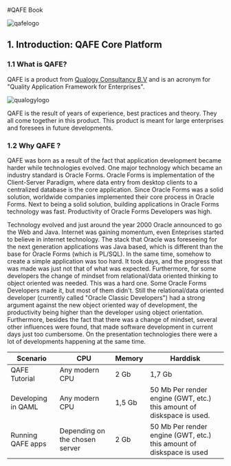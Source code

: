 #QAFE Book

![qafelogo](http://www.qafe.com/wp-content/themes/qafe2013/img/logo.png) 

## 1. Introduction: QAFE Core Platform

### 1.1 What is QAFE?
QAFE is a product from [Qualogy Consultancy B.V](http://www.qualogy.com) and is an acronym for "Quality Application Framework for Enterprises". 

![qualogylogo](http://www.qualogy.com/wp-content/themes/qua/images/q_logo.png)

QAFE is the result of years of experience, best practices and theory. They all come together in this product. This product is meant for large enterprises and foresees in future developments.

### 1.2 Why QAFE ?
QAFE was born as a result of the fact that application development became harder while technologies evolved. 
One major technology which became an industry standard is Oracle Forms. Oracle Forms is implementation of the Client-Server Paradigm, where data entry from desktop clients to a centralized database is the core application. 
Since Oracle Forms was a solid solution, worldwide companies implemented their core process in Oracle Forms. Next to being a solid solution, building applications in Oracle Forms technology was fast. Productivity of Oracle Forms Developers was high. 

Technology evolved and just around the year 2000 Oracle announced to go the Web and Java. Internet was gaining momentum, even Enteprises started to believe in internet technology. The stack that Oracle was foreseeing for the next generation applications was Java based, which is different than the base for Oracle Forms (which is PL/SQL). 
In the same time, somehow to create a simple application was too hard. It took days, and the progress that was made was just not that of what was expected. Furthermore, for some developers the change of mindset from relational/data oriented thinking to object oriented was needed. This was a hard one. Some Oracle Forms Developers made it, but most of them didn't. Still the relational/data oriented developer (currently called "Oracle Classic Developers") had a strong argument against the new object oriented way of development, the productivity being higher than the developer using object orientation. 
Furthermore, besides the fact that there was a change of mindset, several other influences were found, that made software development in current days just too cumbersome. On the presentation technologies there were a lot of developments happening at the same time. 


| Scenario      | CPU  | Memory  |Harddisk |
|---------------|------|---------|---------|
| QAFE Tutorial | Any modern CPU| 2 Gb |1,7 Gb |
| Developing in QAML| Any modern CPU | 1,5 Gb |50 Mb Per render engine (GWT, etc.) this amount of diskspace is used. |
| Running QAFE apps | Depending on the chosen server | 2 Gb | 50 Mb Per render engine (GWT, etc.) this amount of diskspace is used |



